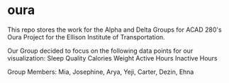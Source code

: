 # oura
This repo stores the work for the Alpha and Delta Groups for ACAD 280's Oura Project for the Ellison Institute of Transportation.

Our Group decided to focus on the following data points for our visualization:
Sleep Quality
Calories
Weight
Active Hours
Inactive Hours

Group Members: 
Mia, Josephine, Arya, Yeji, Carter, Dezin, Ehna
